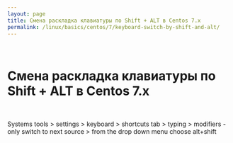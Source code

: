 ```yaml
---
layout: page
title: Смена раскладка клавиатуры по Shift + ALT в Centos 7.x
permalink: /linux/basics/centos/7/keyboard-switch-by-shift-and-alt/
---
```


<br/>

# Смена раскладка клавиатуры по Shift + ALT в Centos 7.x

<br/>



Systems tools > settings > keyboard > shortcuts tab > typing > modifiers - only switch to next source > from the drop down menu choose alt+shift
